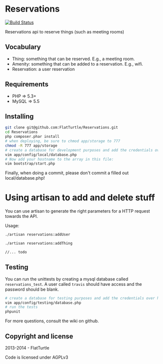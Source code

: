 Reservations
============

[![Build Status](https://travis-ci.org/FlatTurtle/Reservations.png)](https://travis-ci.org/FlatTurtle/Reservations)

Reservations api to reserve things (such as meeting rooms)

## Vocabulary

* Thing: something that can be reserved. E.g., a meeting room.
* Amenity: something that can be added to a reservation. E.g., wifi.
* Reservation: a user reservation

## Requirements 

* PHP => 5.3+
* MySQL => 5.5

## Installing

```bash 
git clone git@github.com:FlatTurtle/Reservations.git
cd Reservations
php composer.phar install
# when deploying, be sure to chmod app/storage to 777
chmod -R 777 app/storage
# create a database for development purposes and add the credentials over here:
vim app/config/local/database.php
# Now add your hostname to the array in this file:
vim bootstrap/start.php
```

Finally, when doing a commit, please don't commit a filled out local/database.php!

Using artisan to add and delete stuff
=====================================

You can use artisan to generate the right parameters for a HTTP request towards the API.

Usage:

```bash
./artisan reservations:addUser

./artisan reservations:addThing

//... todo
```

## Testing

You can run the unittests by creating a mysql database called `reservations_test`.
A user called `travis` should have access and the password should be blank.

```bash
# create a database for testing purposes and add the credentials over here:
vim app/config/testing/database.php
# run the tests
phpunit
```

For more questions, consult the wiki on github.

## Copyright and license

2013-2014 - FlatTurtle

Code is licensed under AGPLv3
